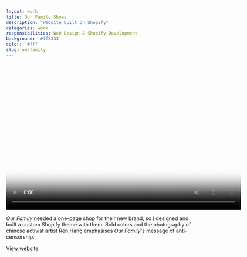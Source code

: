 ```yaml
---
layout: work
title: Our Family Shoes
description: "Website built on Shopify"
categories: work
responsibilities: Web Design & Shopify Development
background: '#ff3333'
color: '#fff'
slug: ourfamily
---
```


<div>
  <video id="layervault" class="browser_img" title="Our Family Shoes"
    preload="auto" width="640" height="400" poster="{{ site.root }}/work/ourfamily/ourfamily.jpg" data-setup="{}">
    <source src="{{ site.root }}/work/ourfamily/ourfamily.mp4" type='video/mp4'>
    <source src="{{ site.root }}/work/ourfamily/ourfamily.webm" type='video/webm'>
  </video>
</div>

<em>Our Family</em> needed a one-page shop for their new brand, so I designed and built a custom Shopify theme with them. Bold colors and the photography of chinese activist artist Ren Hang emphasises <em>Our Family's</em> message of anti-censorship.

<a href="http://ourfamilyshoes.com" class="button" rel="external">View website</a>